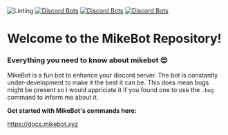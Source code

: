 ![Linting](https://github.com/mah51/mikebot/workflows/Linting/badge.svg?branch=master) [![Discord Bots](https://top.gg/api/widget/status/698459684205494353.svg)](https://top.gg/bot/698459684205494353) [![Discord Bots](https://top.gg/api/widget/servers/698459684205494353.svg)](https://top.gg/bot/698459684205494353) [![Discord Bots](https://top.gg/api/widget/owner/698459684205494353.svg)](https://top.gg/bot/698459684205494353)
# Welcome to the MikeBot Repository!

### Everything you need to know about mikebot 😍
MikeBot is a fun bot to enhance your discord server. The bot is constantly under-development to make it the best it can be. This does mean bugs might be present so I would appriciate it if you found one to use the `.bug` command to inform me about it.

**Get started with MikeBot's commands here:**

https://docs.mikebot.xyz

